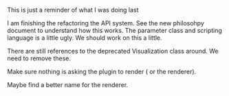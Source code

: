 This is just a reminder of what I was doing last

I am finishing the refactoring the API system. See the new philosohpy document to understand how this works. The parameter class and scripting language is a little ugly. We should work on this a little. 

There are still references to the deprecated Visualization class around. We need to remove these.

Make sure nothing is asking the plugin to render ( or the renderer). 

Maybe find a better name for the renderer.
